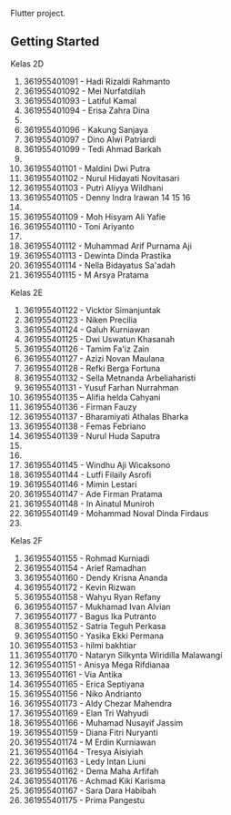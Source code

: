 Flutter project.

## Getting Started

Kelas 2D

1. 361955401091 - Hadi Rizaldi Rahmanto
2. 361955401092 - Mei Nurfatdilah 
3. 361955401093 - Latiful Kamal
4. 361955401094 - Erisa Zahra Dina
5.  
6. 361955401096 - Kakung Sanjaya
7. 361955401097 - Dino Alwi Patriardi 
8. 361955401099 - Tedi Ahmad Barkah 
9. 
10. 361955401101 - Maldini Dwi Putra 
11. 361955401102 - Nurul Hidayati Novitasari
12. 361955401103 - Putri Aliyya Wildhani 
13. 361955401105 - Denny Indra Irawan
14
15
16 
17. 
18. 361955401109 - Moh Hisyam Ali Yafie 
19. 361955401110 - Toni Ariyanto
20.
21. 361955401112 - Muhammad Arif Purnama Aji 
22. 361955401113 - Dewinta Dinda Prastika
23. 361955401114 - Nella Bidayatus Sa'adah
24. 361955401115 - M Arsya Pratama

Kelas 2E

1. 361955401122 - Vicktor Simanjuntak
2. 361955401123 - Niken Precilia
3. 361955401124 - Galuh Kurniawan
4. 361955401125 - Dwi Uswatun Khasanah
5. 361955401126 - Tamim Fa'iz Zain
6. 361955401127 - Azizi Novan Maulana
7. 361955401128 - Refki Berga Fortuna
8. 361955401132 - Sella Metnanda Arbeliaharisti
9. 361955401131 - Yusuf Farhan Nurrahman
10. 361955401135 – Alifia helda Cahyani
11. 361955401136 - Firman Fauzy
12. 361955401137 - Bharamiyati Athalas Bharka
13. 361955401138 - Femas Febriano
14. 361955401139 - Nurul Huda Saputra
15.
16.
17. 361955401145 - Windhu Aji Wicaksono
18. 361955401144 - Lutfi Filaily Asrofi
19. 361955401146 - Mimin Lestari
20. 361955401147 - Ade Firman Pratama
21. 361955401148 - In Ainatul Muniroh
22. 361955401149 - Mohammad Noval Dinda Firdaus
23.

Kelas 2F

1. 361955401155 - Rohmad Kurniadi
2. 361955401154 - Arief Ramadhan
3. 361955401160 - Dendy Krisna Ananda
4. 361955401172 - Kevin Rizwan
5. 361955401158 - Wahyu Ryan Refany
6. 361955401157 - Mukhamad Ivan Alvian
7. 361955401177 - Bagus Ika Putranto
8. 361955401152 - Satria Teguh Perkasa
9. 361955401150 - Yasika Ekki Permana
10. 361955401153 - hilmi bakhtiar
11. 361955401170 - Nataryn Silkynta Wiridilla Malawangi
12. 361955401151 - Anisya Mega Rifdianaa
13. 361955401161 - Via Antika
14. 361955401165 - Erica Septiyana
15. 361955401156 - Niko Andrianto
16. 361955401173 - Aldy Chezar Mahendra
17. 361955401169 - Elan Tri Wahyudi
18. 361955401166 - Muhamad Nusayif Jassim
19. 361955401159 - Diana Fitri Nuryanti
20. 361955401174 - M Erdin Kurniawan
21. 361955401164 - Tresya Aisiyiah
22. 361955401163 - Ledy Intan Liuni
23. 361955401162 - Dema Maha Arfifah
24. 361955401176 - Achmad Kiki Karisma
25. 361955401167 - Sara Dara Habibah
26. 361955401175 - Prima Pangestu
